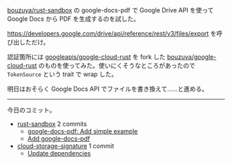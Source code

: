 [bouzuya/rust-sandbox] の google-docs-pdf で Google Drive API を使って Google Docs から PDF を生成するのを試した。

<https://developers.google.com/drive/api/reference/rest/v3/files/export> を呼び出しただけ。

認証箇所には [googleapis/google-cloud-rust] を fork した [bouzuya/google-cloud-rust] のものを使ってみた。使いにくそうなところがあったので `TokenSource` という trait で wrap した。

明日はおそらく Google Docs API でファイルを書き換えて……と進める。

---

今日のコミット。

- [rust-sandbox](https://github.com/bouzuya/rust-sandbox) 2 commits
  - [google-docs-pdf: Add simple example](https://github.com/bouzuya/rust-sandbox/commit/72526ae31b6173ded82f6ffab4e20bcf056ee8de)
  - [Add google-docs-pdf](https://github.com/bouzuya/rust-sandbox/commit/3b888eb5f2954dbfe462c199e400180fb683d618)
- [cloud-storage-signature](https://github.com/bouzuya/cloud-storage-signature) 1 commit
  - [Update dependencies](https://github.com/bouzuya/cloud-storage-signature/commit/86048b285baf067e8474cae3bdcbd75c3055891e)

[bouzuya/google-cloud-rust]: https://github.com/bouzuya/google-cloud-rust
[bouzuya/rust-sandbox]: https://github.com/bouzuya/rust-sandbox
[googleapis/google-cloud-rust]: https://github.com/googleapis/google-cloud-rust

